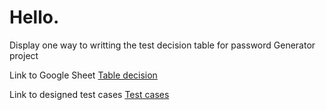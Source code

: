 <div>
<h1> Hello.</h1>
<p>Display one way to writting the test decision table for password Generator project
</p>
<p> Link to Google Sheet <a href="https://docs.google.com/spreadsheets/d/14wrOtobCjEQ4kUCQu8RVqCMnCTJ_mjttw-LwvZOjMxg/edit?usp=sharing" target="_blank" >Table decision</a></p>
<p> Link to designed test cases <a href="[Test Cases/Password Generator/Generate password. Test cases..pdf](https://github.com/nshubina/Portfolio/blob/main/Test%20Cases/Password%20Generator/Generate%20password.%20Test%20cases..pdf)" target="_blank">Test cases </a></p>
</div>
